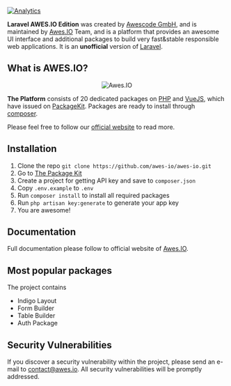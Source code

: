 [![Analytics](https://ga-beacon.appspot.com/UA-134431636-1/awes-io/awes-io)](https://github.com/awes-io/awes-io)

**Laravel AWES.IO Edition** was created by [Awescode GmbH](https://www.awescode.de), and is maintained by [Awes.IO](https://www.awes.io) Team, and is a platform that 
provides an awesome UI interface and additional packages to build very fast&stable responsible web applications. It is an **unofficial** version of [Laravel](https://laravel.com/).

## What is AWES.IO?

<p align="center">
  <img src="https://static.awes.io/docs/awes-io.png" alt="Awes.IO" />
</p>

**The Platform** consists of 20 dedicated packages on [PHP](http://www.php.net/) and [VueJS](https://vuejs.org/), which have 
issued on [PackageKit](https://www.pkgkit.com). Packages are ready to install through [composer](https://getcomposer.org/).

Please feel free to follow our [official website](https://www.awes.io) to read more.

## Installation

1) Clone the repo `git clone https://github.com/awes-io/awes-io.git`
2) Go to [The Package Kit](https://www.pkgkit.com/)
3) Create a project for getting API key and save to `composer.json`
3) Copy `.env.example` to `.env`
4) Run `composer install` to install all required packages
5) Run `php artisan key:generate` to generate your app key
6) You are awesome!

## Documentation

Full documentation please follow to official website of [Awes.IO](https://www.awes.io/documentation).

## Most popular packages

The project contains 
- Indigo Layout
- Form Builder
- Table Builder
- Auth Package

## Security Vulnerabilities

If you discover a security vulnerability within the project, please send an e-mail to [contact@awes.io](mailto:contact@awes.io). All security vulnerabilities will be promptly addressed.

